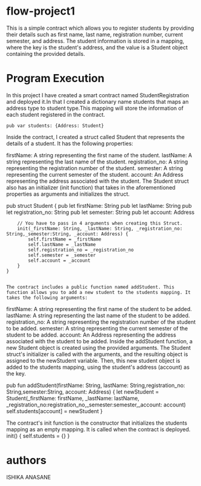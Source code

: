 # flow-project1
This is a simple contract which allows you to register students by providing their details such as first name, last name, registration number, current semester, and  address. The student information is stored in a mapping, where the key is the student's address, and the value is a Student object containing the provided details.

# Program Execution
In this project I have created a smart contract named StudentRegistration and deployed it.In that I created a dictionary name students that maps an address type to student type.This mapping will store the information of each student registered in the contract.


    pub var students: {Address: Student}


Inside the contract, I created a struct called Student that represents the details of a student. It has the following properties:

firstName: A string representing the first name of the student.
lastName: A string representing the last name of the student.
registration_no: A string representing the registration number of the student.
semester: A string representing the current semester of the student.
account: An Address representing the address associated with the student.
The Student struct also has an initializer (init function) that takes in the aforementioned properties as arguments and initializes the struct.

 pub struct Student {
        pub let firstName: String
        pub let lastName: String
        pub let registration_no: String
        pub let semester: String
        pub let account: Address

        // You have to pass in 4 arguments when creating this Struct.
        init(_firstName: String, _lastName: String, _registration_no: String,_semester:String, _account: Address) {
            self.firstName = _firstName
            self.lastName = _lastName
            self.registration_no = _registration_no
            self.semester = _semester
            self.account = _account
        }
    }


    The contract includes a public function named addStudent. This function allows you to add a new student to the students mapping. It takes the following arguments:

firstName: A string representing the first name of the student to be added.
lastName: A string representing the last name of the student to be added.
registration_no: A string representing the registration number of the student to be added.
semester: A string representing the current semester of the student to be added.
account: An Address representing the address associated with the student to be added.
Inside the addStudent function, a new Student object is created using the provided arguments. The Student struct's initializer is called with the arguments, and the resulting object is assigned to the newStudent variable. Then, this new student object is added to the students mapping, using the student's address (account) as the key.


pub fun addStudent(firstName: String, lastName: String,registration_no: String,semester:String, account: Address)
    {
        let newStudent = Student(_firstName: firstName, _lastName: lastName, _registration_no:registration_no,_semester:semester,_account: account)
        self.students[account] = newStudent
    }

   
The contract's init function is the constructor that initializes the students mapping as an empty mapping. It is called when the contract is deployed.
 init() 
 {
        self.students = {}
 }
    

# authors
ISHIKA ANASANE
